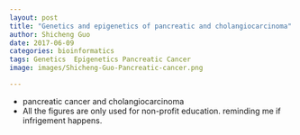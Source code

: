 ```yaml
---
layout: post
title: "Genetics and epigenetics of pancreatic and cholangiocarcinoma"
author: Shicheng Guo
date: 2017-06-09
categories: bioinformatics
tags: Genetics  Epigenetics Pancreatic Cancer
image: images/Shicheng-Guo-Pancreatic-cancer.png	

---
```








* pancreatic cancer and cholangiocarcinoma
* All the figures are only used for non-profit education. reminding me if infrigement happens.

